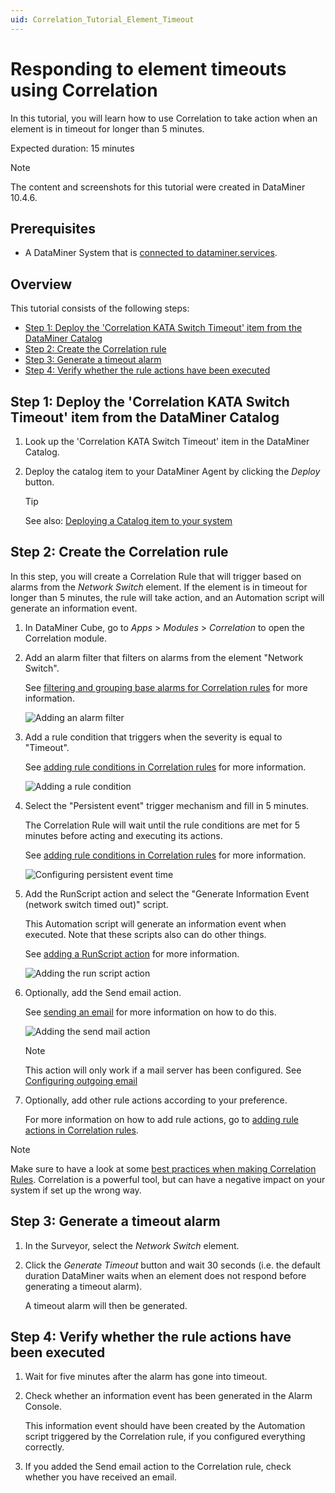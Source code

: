 ```yaml
---
uid: Correlation_Tutorial_Element_Timeout
---
```


# Responding to element timeouts using Correlation

In this tutorial, you will learn how to use Correlation to take action when an element is in timeout for longer than 5 minutes.

Expected duration: 15 minutes

> [!NOTE]
> The content and screenshots for this tutorial were created in DataMiner 10.4.6.

## Prerequisites

- A DataMiner System that is [connected to dataminer.services](xref:Connecting_your_DataMiner_System_to_the_cloud).

## Overview

This tutorial consists of the following steps:

- [Step 1: Deploy the 'Correlation KATA Switch Timeout' item from the DataMiner Catalog](#step-1-deploy-the-correlation-kata-switch-timeout-item-from-the-dataminer-catalog)
- [Step 2: Create the Correlation rule](#step-2-create-the-correlation-rule)
- [Step 3: Generate a timeout alarm](#step-3-generate-a-timeout-alarm)
- [Step 4: Verify whether the rule actions have been executed](#step-4-verify-whether-the-rule-actions-have-been-executed)

## Step 1: Deploy the 'Correlation KATA Switch Timeout' item from the DataMiner Catalog

1. Look up the 'Correlation KATA Switch Timeout' item in the DataMiner Catalog.

1. Deploy the catalog item to your DataMiner Agent by clicking the *Deploy* button.

   > [!TIP]
   > See also: [Deploying a Catalog item to your system](xref:Deploying_a_catalog_item)

## Step 2: Create the Correlation rule

In this step, you will create a Correlation Rule that will trigger based on alarms from the *Network Switch* element. If the element is in timeout for longer than 5 minutes, the rule will take action, and an Automation script will generate an information event.

1. In DataMiner Cube, go to *Apps* > *Modules* > *Correlation* to open the Correlation module.

1. Add an alarm filter that filters on alarms from the element "Network Switch".

   See [filtering and grouping base alarms for Correlation rules](xref:Filtering_and_grouping_base_alarms_for_Correlation_rules) for more information.

   ![Adding an alarm filter](~/user-guide/images/Correlation_Adding_Alarmfilters.png)

1. Add a rule condition that triggers when the severity is equal to "Timeout".

   See [adding rule conditions in Correlation rules](xref:Adding_rule_conditions_in_Correlation_rules) for more information.

   ![Adding a rule condition](~/user-guide/images/Correlation_Adding_RuleConditions.png)

1. Select the "Persistent event" trigger mechanism and fill in 5 minutes.

   The Correlation Rule will wait until the rule conditions are met for 5 minutes before acting and executing its actions.

   See [adding rule conditions in Correlation rules](xref:Adding_rule_conditions_in_Correlation_rules) for more information.

   ![Configuring *persistent event time*](~/user-guide/images/Correlation_PersistentEvent.png)

1. Add the RunScript action and select the "Generate Information Event (network switch timed out)" script.

   This Automation script will generate an information event when executed. Note that these scripts also can do other things.

   See [adding a RunScript action](xref:Running_an_Automation_script_from_a_Correlation_rule) for more information.

   ![Adding the *run script* action](~/user-guide/images/Correlation_Add_Run_Script_Action.png)

1. Optionally, add the Send email action.

   See [sending an email](xref:Sending_an_email) for more information on how to do this.

   ![Adding the *send mail* action](~/user-guide/images/Correlation_Add_Send_Mail_Action.png)

   > [!NOTE]
   > This action will only work if a mail server has been configured. See [Configuring outgoing email](xref:Configuring_outgoing_email)

1. Optionally, add other rule actions according to your preference.

   For more information on how to add rule actions, go to [adding rule actions in Correlation rules](xref:Adding_rule_actions_in_Correlation_rules).

> [!NOTE]
> Make sure to have a look at some [best practices when making Correlation Rules](xref:Best_Practices_When_Creating_Correlation_Rules). Correlation is a powerful tool, but can have a negative impact on your system if set up the wrong way.

## Step 3: Generate a timeout alarm

1. In the Surveyor, select the *Network Switch* element.

1. Click the *Generate Timeout* button and wait 30 seconds (i.e. the default duration DataMiner waits when an element does not respond before generating a timeout alarm).

   A timeout alarm will then be generated.

## Step 4: Verify whether the rule actions have been executed

1. Wait for five minutes after the alarm has gone into timeout.

1. Check whether an information event has been generated in the Alarm Console.

   This information event should have been created by the Automation script triggered by the Correlation rule, if you configured everything correctly.

1. If you added the Send email action to the Correlation rule, check whether you have received an email.
